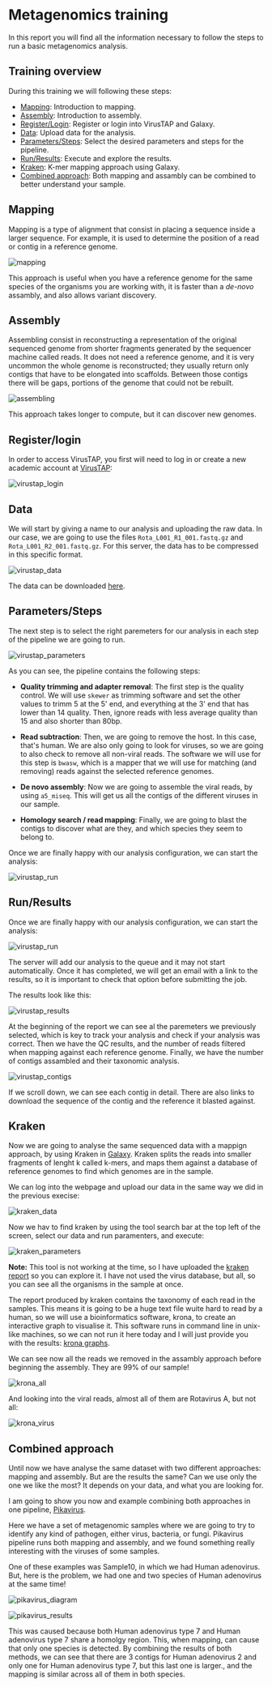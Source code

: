 # Metagenomics training

In this report you will find all the information necessary to follow the steps to run a basic metagenomics analysis.

## Training overview
During this training we will following these steps:
* [Mapping](#mapping): Introduction to mapping.
* [Assembly](#assembly): Introduction to assembly.
* [Register/Login](#register/login): Register or login into VirusTAP and Galaxy.
* [Data](#data): Upload data for the analysis.
* [Parameters/Steps](#parameters/steps): Select the desired parameters and steps for the pipeline.
* [Run/Results](#run/results): Execute and explore the results.
* [Kraken](#kraken): K-mer mapping approach using Galaxy.
* [Combined approach](#combinedapproach): Both mapping and assambly can be combined to better understand your sample.

## Mapping

Mapping is a type of alignment that consist in placing a sequence inside a larger sequence. For example, it is used to determine the position of a read or contig in a reference genome.

![mapping](https://software.broadinstitute.org/software/igv/sites/cancerinformatics.org.igv/files/images/del_multiple.jpg)

This approach is useful when you have a reference genome for the same species of the organisms you are working with, it is faster than a *de-novo* assambly, and also allows variant discovery.

## Assembly

Assembling consist in reconstructing a representation of the original sequenced genome from shorter fragments generated by the sequencer machine called reads. It does not need a reference genome, and it is very uncommon the whole genome is reconstructed; they usually return only contigs that have to be elongated into scaffolds. Between those contigs there will be gaps, portions of the genome that could not be rebuilt.

![assembling](https://i0.wp.com/thesequencingcenter.com/wp-content/uploads/2019/01/denovo_assembly.jpg?w=1000&ssl=1)

This approach takes longer to compute, but it can discover new genomes.

## Register/login

In order to access VirusTAP, you first will need to log in or create a new academic account at [VirusTAP](https://gph.niid.go.jp/virustap/system_in):

![virustap_login](../docs/images/virustap_login.png)

## Data

We will start by giving a name to our analysis and uploading the raw data. In our case, we are going to use the files `Rota_L001_R1_001.fastq.gz` and `Rota_L001_R2_001.fastq.gz`. For this server, the data has to be compressed in this specific format.

![virustap_data](../docs/images/virustap_data.png)

The data can be downloaded [here](https://we.tl/t-jMLNdSmn2K).

## Parameters/Steps

The next step is to select the right paremeters for our analysis in each step of the pipeline we are going to run.

![virustap_parameters](../docs/images/virustap_parameters.png)

As you can see, the pipeline contains the following steps:

- **Quality trimming and adapter removal**: The first step is the quality control. We will use `skewer` as trimming software and set the other values to trimm 5 at the 5' end, and everything at the 3' end that has lower than 14 quality. Then, ignore reads with less average quality than 15 and also shorter than 80bp.

- **Read subtraction**: Then, we are going to remove the host. In this case, that's human. We are also only going to look for viruses, so we are going to also check to remove all non-viral reads. The software we will use for this step is `bwasw`, which is a mapper that we will use for matching (and removing) reads against the selected reference genomes.

- **De novo assembly**: Now we are going to assemble the viral reads, by using `a5_miseq`. This will get us all the contigs of the different viruses in our sample.

- **Homology search / read mapping**: Finally, we are going to blast the contigs to discover what are they, and which species they seem to belong to.

Once we are finally happy with our analysis configuration, we can start the analysis:

![virustap_run](../docs/images/virustap_run.png)

## Run/Results

Once we are finally happy with our analysis configuration, we can start the analysis:

![virustap_run](../docs/images/virustap_run.png)

The server will add our analysis to the queue and it may not start automatically. Once it has completed, we will get an email with a link to the results, so it is important to check that option before submitting the job.

The results look like this:

![virustap_results](../docs/images/virustap_results.png)

At the beginning of the report we can see al the paremeters we previously selected, which is key to track your analysis and check if your analysis was correct. Then we have the QC results, and the number of reads filtered when mapping against each reference genome. Finally, we have the number of contigs assambled and their taxonomic analysis.

![virustap_contigs](../docs/images/virustap_contigs.png)

If we scroll down, we can see each contig in detail. There are also links to download the sequence of the contig and the reference it blasted against.

## Kraken

Now we are going to analyse the same sequenced data with a mappign approach, by using Kraken in [Galaxy](https://usegalaxy.org/). Kraken splits the reads into smaller fragments of lenght k called k-mers, and maps them against a database of reference genomes to find which genomes are in the sample.

We can log into the webpage and upload our data in the same way we did in the previous execise:

![kraken_data](../docs/images/kraken_data.png)

Now we hav to find kraken by using the tool search bar at the top left of the screen, select our data and run paramenters, and execute:

![kraken_parameters](../docs/images/kraken_parameters.png)

**Note:** This tool is not working at the time, so I have uploaded the [kraken report](../docs/kraken_Rota.report) so you can explore it. I have not used the virus database, but all, so you can see all the organisms in the sample at once.

The report produced by kraken contains the taxonomy of each read in the samples. This means it is going to be a huge text file wuite hard to read by a human, so we will use a bioinformatics software, krona, to create an interactive graph to visualise it. This software runs in command line in unix-like machines, so we can not run it here today and I will just provide you with the results: [krona graphs](../docs/kraken_Rota.report.krona.html).

We can see now all the reads we removed in the assambly approach before beginning the assembly. They are 99% of our sample!

![krona_all](../docs/images/krona_all.png)

And looking into the viral reads, almost all of them are Rotavirus A, but not all:

![krona_virus](../docs/images/krona_virus.png)

## Combined approach

Until now we have analyse the same dataset with two different approaches: mapping and assembly. But are the results the same? Can we use only the one we like the most? It depends on your data, and what you are looking for.

I am going to show you now and example combining both approaches in one pipeline, [Pikavirus](https://github.com/BU-ISCIII/PikaVirus).

Here we have a set of metagenomic samples where we are going to try to identify any kind of pathogen, either virus, bacteria, or fungi. Pikavirus pipeline runs both mapping and assembly, and we found something really interesting with the viruses of some samples.

One of these examples was Sample10, in which we had Human adenovirus. But, here is the problem, we had one and two species of Human adenovirus at the same time!

![pikavirus_diagram](../docs/images/pikavirus_diagram.png)

![pikavirus_results](../docs/images/pikavirus_results.png)

This was caused because both Human adenovirus type 7 and Human adenovirus type 7 share a homolgy region. This, when mapping, can cause that only one species is detected. By combining the results of both methods, we can see that there are 3 contigs for Human adenovirus 2 and only one for Human adenovirus type 7, but this last one is larger., and the mapping is similar across all of them in both species.
